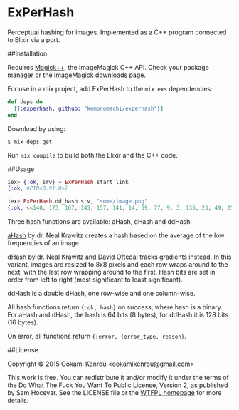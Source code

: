 ExPerHash
=========

Perceptual hashing for images. Implemented as a C++ program connected to 
Elixir via a port.


##Installation

Requires [Magick++](http://www.imagemagick.org/Magick++/), the ImageMagick
C++ API. Check your package manager or the [ImageMagick downloads page](http://www.imagemagick.org/script/binary-releases.php).

For use in a mix project, add ExPerHash to the `mix.exs` dependencies:

```elixir
def deps do
  [{:experhash, github: "kemonomachi/experhash"}]
end
```

Download by using:

```sh-session
$ mix deps.get
```

Run `mix compile` to build both the Elixir and the C++ code.


##Usage

```elixir
iex> {:ok, srv} = ExPerHash.start_link
{:ok, #PID<0.91.0>}

iex> ExPerHash.dd_hash srv, "some/image.png"
{:ok, <<140, 173, 167, 143, 157, 141, 14, 39, 77, 9, 3, 135, 23, 49, 25, 89>>}
```

Three hash functions are available: aHash, dHash and ddHash.

[aHash](http://www.hackerfactor.com/blog/index.php?/archives/432-Looks-Like-It.html)
by dr. Neal Krawitz creates a hash based on the average of the low frequencies
of an image.

[dHash](http://www.hackerfactor.com/blog/index.php?/archives/529-Kind-of-Like-That.html)
by dr. Neal Krawitz and [David Oftedal](http://01101001.net/programming.php)
tracks gradients instead. In this variant, images are resized to 8x8 pixels
and each row wraps around to the next, with the last row wrapping around to
the first. Hash bits are set in order from left to right (most significant to
least significant).

ddHash is a double dHash, one row-wise and one column-wise.

All hash functions return `{:ok, hash}` on success, where hash is a binary. For
aHash and dHash, the hash is 64 bits (8 bytes), for ddHash it is 128 bits
(16 bytes).

On error, all functions return `{:error, {error_type, reason}`.


##License

Copyright © 2015 Ookami Kenrou \<ookamikenrou@gmail.com\>

This work is free. You can redistribute it and/or modify it under the terms of
the Do What The Fuck You Want To Public License, Version 2, as published by
Sam Hocevar. See the LICENSE file or the [WTFPL homepage](http://www.wtfpl.net)
for more details.

